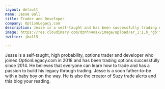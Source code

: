 ```yaml
---
layout: default
name: Jesse Ball
title: Trader and Developer
company: OptionLegacy.com
description: Jesse is a self-taught and has been successfully trading options since 2014.
image: https://res.cloudinary.com/dznhn4oax/image/upload/ar_1:1,b_rgb:ffffff,bo_5px_solid_rgb:ffffff,c_fill,g_auto,r_max/v1549178360/jesseprofile.png
twitter: jball5

---
```

Jesse is a self-taught, high probability, options trader and developer who joined OptionLegacy.com in 2018 and has been trading options successfully since 2014. He believes that everyone can learn how to trade and has a passion to build his legacy through trading. Jesse is a soon father-to-be with a baby boy on the way. He is also the creator of Suzy trade alerts and this blog your reading.
<div>
  <i class="far fa-laugh-wink fa-2x"></i>
</div>
